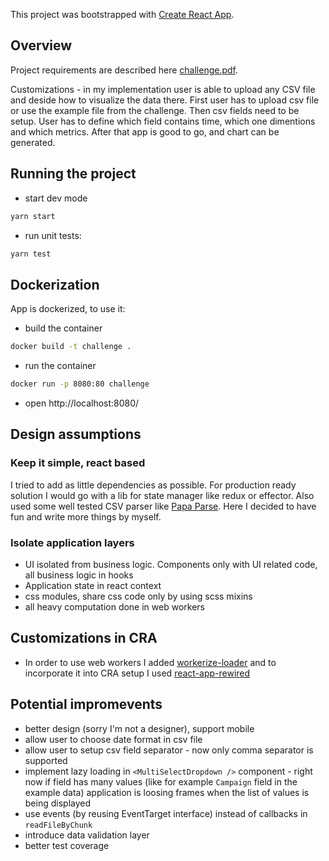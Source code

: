 This project was bootstrapped with [Create React App](https://github.com/facebook/create-react-app).

## Overview

Project requirements are described here [challenge.pdf](https://raw.githubusercontent.com/mariusz-kabala/adverity-challenge/master/challenge.pdf). 

Customizations - in my implementation user is able to upload any CSV file and deside how to visualize the data there. 
First user has to upload csv file or use the example file from the challenge. Then csv fields need to be setup. User has to define which field contains time, which one dimentions and which metrics. After that app is good to go, and chart can be generated.

## Running the project

- start dev mode

```bash
yarn start
```

- run unit tests:

```bash
yarn test
```

## Dockerization

App is dockerized, to use it:

- build the container

```bash
docker build -t challenge .
```

- run the container 

```bash
docker run -p 8080:80 challenge
```

- open http://localhost:8080/

## Design assumptions

### Keep it simple, react based

I tried to add as little dependencies as possible. For production ready solution I would go with a lib for state manager like redux or effector. Also used some well tested CSV parser like [Papa Parse](https://www.papaparse.com/). Here I decided to have fun and write more things by myself. 


### Isolate application layers 

- UI isolated from business logic. Components only with UI related code, all business logic in hooks
- Application state in react context
- css modules, share css code only by using scss mixins
- all heavy computation done in web workers

## Customizations in CRA

- In order to use web workers I added [workerize-loader](https://github.com/developit/workerize-loader) and to incorporate it into CRA setup I used [react-app-rewired](https://www.npmjs.com/package/react-app-rewired)

## Potential impromevents
- better design (sorry I'm not a designer), support mobile 
- allow user to choose date format in csv file
- allow user to setup csv field separator - now only comma separator is supported
- implement lazy loading in `<MultiSelectDropdown />` component - right now if field has many values (like for example `Campaign` field in the example data) application is loosing frames when the list of values is being displayed
- use events (by reusing EventTarget interface) instead of callbacks in `readFileByChunk`
- introduce data validation layer
- better test coverage